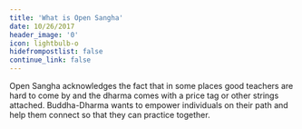 ```yaml
---
title: 'What is Open Sangha'
date: 10/26/2017
header_image: '0'
icon: lightbulb-o
hidefrompostlist: false
continue_link: false
---
```


Open Sangha acknowledges the fact that in some places good teachers are hard to come by
and the dharma comes with a price tag or other strings attached. Buddha-Dharma wants to
empower individuals on their path and help them connect so that they can practice together.
